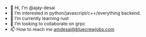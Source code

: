 - 👋 Hi, I’m @ajay-desai
- 👀 I’m interested in python/javascript/c++/everything backend.
- 🌱 I’m currently learning rust
- 💞️ I’m looking to collaborate on grpc
- 📫 How to reach me amdesai@bluecrewjobs.com

<!---
ajay-desai/ajay-desai is a ✨ special ✨ repository because its `README.md` (this file) appears on your GitHub profile.
You can click the Preview link to take a look at your changes.
--->
